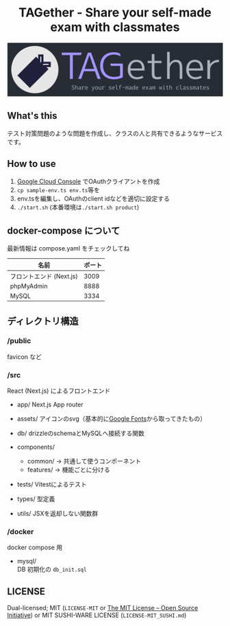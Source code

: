 <div align="center">

# TAGether - Share your self-made exam with classmates

![tagether-logo](/public/static/logo.png)

</div>

## What's this

テスト対策問題のような問題を作成し、クラスの人と共有できるようなサービスです。

## How to use

1. [Google Cloud Console](https://console.cloud.google.com/apis/credentials/oauthclient) でOAuthクライアントを作成
1. `cp sample-env.ts env.ts`等を
1. env.tsを編集し、OAuthのclient idなどを適切に設定する
1. `./start.sh` (本番環境は`./start.sh product`)

## docker-compose について

最新情報は compose.yaml をチェックしてね

| 名前 | ポート |
| ------------------------ | ------ |
| フロントエンド (Next.js) | 3009 |
| phpMyAdmin | 8888 |
| MySQL | 3334 |

## ディレクトリ構造

### /public

favicon など

### /src

React (Next.js) によるフロントエンド

- app/
  Next.js App router
- assets/
  アイコンのsvg（基本的に[Google Fonts](https://fonts.google.com/icons)から取ってきたもの）
- db/
  drizzleのschemaとMySQLへ接続する関数

- components/
  - common/ → 共通して使うコンポーネント
  - features/ → 機能ごとに分ける
- tests/
  Vitestによるテスト
- types/
  型定義
- utils/
  JSXを返却しない関数群

### /docker

docker compose 用

- mysql/  
  DB 初期化の `db_init.sql`

## LICENSE

Dual-licensed; MIT (`LICENSE-MIT` or [The MIT License – Open Source Initiative](https://opensource.org/license/mit/)) or MIT SUSHI-WARE LICENSE (`LICENSE-MIT_SUSHI.md`)
